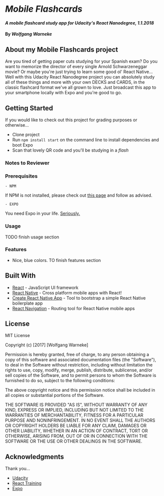 # _Mobile Flashcards_

#### _A mobile flashcard study app for Udacity's React Nanodegree, 1.1.2018_

#### By _**Wolfgang Warneke**_

## About my Mobile Flashcards project

Are you tired of getting paper cuts studying for your Spanish exam? Do you want to memorize the director of every single Arnold Schwarzeneggar movie? Or maybe you're just trying to learn some good ol' React Native... Well with this Udacity React Nanodegree project you can absolutely study all of these things and more with your own DECKS and CARDS, in the classic flashcard format we've all grown to love. Just broadcast this app to your smartphone locally with Expo and you're good to go.

## Getting Started

If you would like to check out this project for grading purposes or otherwise...
* Clone project
* Run `npm install start` on the command line to install dependencies and boot Expo
* Scan that lovely QR code and you'll be studying in a *flash*

### Notes to Reviewer

### Prerequisites

```
- NPM
```
If NPM is not installed, please check out [this page](https://www.npmjs.com/get-npm) and follow as advised.

```
- EXPO
```
You need Expo in your life. [Seriously.](https://expo.io/)

### Usage

TODO finish usage section

### Features

* Nice, blue colors.
TO finish features section

## Built With

* [React](https://github.com/facebook/react) - JavaScript UI framework
* [React Native](https://???) - Cross platform mobile apps with React!
* [Create React Native App](https://???) - Tool to bootstrap a simple React Native boilerplate app
* [React Navigation](https://???) - Routing tool for React Native mobile apps

## License

MIT License

Copyright (c) [2017] [Wolfgang Warneke]

Permission is hereby granted, free of charge, to any person obtaining a copy
of this software and associated documentation files (the "Software"), to deal
in the Software without restriction, including without limitation the rights
to use, copy, modify, merge, publish, distribute, sublicense, and/or sell
copies of the Software, and to permit persons to whom the Software is
furnished to do so, subject to the following conditions:

The above copyright notice and this permission notice shall be included in all
copies or substantial portions of the Software.

THE SOFTWARE IS PROVIDED "AS IS", WITHOUT WARRANTY OF ANY KIND, EXPRESS OR
IMPLIED, INCLUDING BUT NOT LIMITED TO THE WARRANTIES OF MERCHANTABILITY,
FITNESS FOR A PARTICULAR PURPOSE AND NONINFRINGEMENT. IN NO EVENT SHALL THE
AUTHORS OR COPYRIGHT HOLDERS BE LIABLE FOR ANY CLAIM, DAMAGES OR OTHER
LIABILITY, WHETHER IN AN ACTION OF CONTRACT, TORT OR OTHERWISE, ARISING FROM,
OUT OF OR IN CONNECTION WITH THE SOFTWARE OR THE USE OR OTHER DEALINGS IN THE
SOFTWARE.

## Acknowledgments
Thank you...
* [Udacity](https://www.udacity.com/)
* [React Training](https://www.reacttraining.com/)
* [Expo](https://expo.io/)
